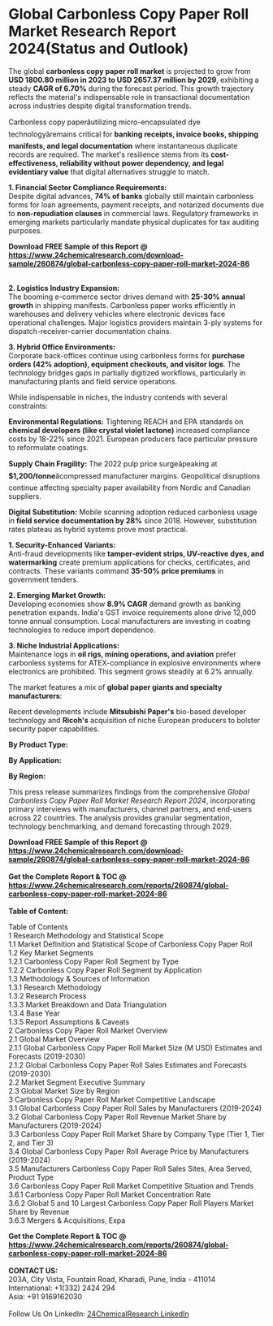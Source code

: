 <h1>Global Carbonless Copy Paper Roll Market Research Report 2024(Status and Outlook)</h1><p>The global <strong>carbonless copy paper roll market</strong> is projected to grow from <strong>USD 1800.80 million in 2023 to USD 2657.37 million by 2029</strong>, exhibiting a steady <strong>CAGR of 6.70%</strong> during the forecast period. This growth trajectory reflects the material's indispensable role in transactional documentation across industries despite digital transformation trends.</p><p>Carbonless copy paperâutilizing micro-encapsulated dye technologyâremains critical for <strong>banking receipts, invoice books, shipping manifests, and legal documentation</strong> where instantaneous duplicate records are required. The market's resilience stems from its <strong>cost-effectiveness, reliability without power dependency, and legal evidentiary value</strong> that digital alternatives struggle to match.</p><p><strong>1. Financial Sector Compliance Requirements:</strong><br>
Despite digital advances, <strong>74% of banks</strong> globally still maintain carbonless forms for loan agreements, payment receipts, and notarized documents due to <strong>non-repudiation clauses</strong> in commercial laws. Regulatory frameworks in emerging markets particularly mandate physical duplicates for tax auditing purposes.</p><div><b>Download FREE Sample of this Report @ 
            <a href="https://www.24chemicalresearch.com/download-sample/260874/global-carbonless-copy-paper-roll-market-2024-86">
            https://www.24chemicalresearch.com/download-sample/260874/global-carbonless-copy-paper-roll-market-2024-86</a></b></div><br><p><strong>2. Logistics Industry Expansion:</strong><br>
The booming e-commerce sector drives demand with <strong>25-30% annual growth</strong> in shipping manifests. Carbonless paper works efficiently in warehouses and delivery vehicles where electronic devices face operational challenges. Major logistics providers maintain 3-ply systems for dispatch-receiver-carrier documentation chains.</p><p><strong>3. Hybrid Office Environments:</strong><br>
Corporate back-offices continue using carbonless forms for <strong>purchase orders (42% adoption), equipment checkouts, and visitor logs</strong>. The technology bridges gaps in partially digitized workflows, particularly in manufacturing plants and field service operations.</p><p>While indispensable in niches, the industry contends with several constraints:</p><p><strong>Environmental Regulations:</strong> Tightening REACH and EPA standards on <strong>chemical developers (like crystal violet lactone)</strong> increased compliance costs by 18-22% since 2021. European producers face particular pressure to reformulate coatings.</p><p><strong>Supply Chain Fragility:</strong> The 2022 pulp price surgeâpeaking at <strong>$1,200/tonne</strong>âcompressed manufacturer margins. Geopolitical disruptions continue affecting specialty paper availability from Nordic and Canadian suppliers.</p><p><strong>Digital Substitution:</strong> Mobile scanning adoption reduced carbonless usage in <strong>field service documentation by 28%</strong> since 2018. However, substitution rates plateau as hybrid systems prove most practical.</p><p><strong>1. Security-Enhanced Variants:</strong><br>
Anti-fraud developments like <strong>tamper-evident strips, UV-reactive dyes, and watermarking</strong> create premium applications for checks, certificates, and contracts. These variants command <strong>35-50% price premiums</strong> in government tenders.</p><p><strong>2. Emerging Market Growth:</strong><br>
Developing economies show <strong>8.9% CAGR</strong> demand growth as banking penetration expands. India's GST invoice requirements alone drive 12,000 tonne annual consumption. Local manufacturers are investing in coating technologies to reduce import dependence.</p><p><strong>3. Niche Industrial Applications:</strong><br>
Maintenance logs in <strong>oil rigs, mining operations, and aviation</strong> prefer carbonless systems for ATEX-compliance in explosive environments where electronics are prohibited. This segment grows steadily at 6.2% annually.</p><p>The market features a mix of <strong>global paper giants and specialty manufacturers</strong>:</p><p>Recent developments include <strong>Mitsubishi Paper's</strong> bio-based developer technology and <strong>Ricoh's</strong> acquisition of niche European producers to bolster security paper capabilities.</p><p><strong>By Product Type:</strong></p><p><strong>By Application:</strong></p><p><strong>By Region:</strong></p><p>This press release summarizes findings from the comprehensive <em>Global Carbonless Copy Paper Roll Market Research Report 2024</em>, incorporating primary interviews with manufacturers, channel partners, and end-users across 22 countries. The analysis provides granular segmentation, technology benchmarking, and demand forecasting through 2029.</p><div><b>Download FREE Sample of this Report @ 
            <a href="https://www.24chemicalresearch.com/download-sample/260874/global-carbonless-copy-paper-roll-market-2024-86">
            https://www.24chemicalresearch.com/download-sample/260874/global-carbonless-copy-paper-roll-market-2024-86</a></b></div><br><div><b>Get the Complete Report & TOC @ 
            <a href="https://www.24chemicalresearch.com/reports/260874/global-carbonless-copy-paper-roll-market-2024-86">
            https://www.24chemicalresearch.com/reports/260874/global-carbonless-copy-paper-roll-market-2024-86</a></b></div><br>
            <b>Table of Content:</b><p>Table of Contents<br />
1 Research Methodology and Statistical Scope<br />
1.1 Market Definition and Statistical Scope of Carbonless Copy Paper Roll<br />
1.2 Key Market Segments<br />
1.2.1 Carbonless Copy Paper Roll Segment by Type<br />
1.2.2 Carbonless Copy Paper Roll Segment by Application<br />
1.3 Methodology & Sources of Information<br />
1.3.1 Research Methodology<br />
1.3.2 Research Process<br />
1.3.3 Market Breakdown and Data Triangulation<br />
1.3.4 Base Year<br />
1.3.5 Report Assumptions & Caveats<br />
2 Carbonless Copy Paper Roll Market Overview<br />
2.1 Global Market Overview<br />
2.1.1 Global Carbonless Copy Paper Roll Market Size (M USD) Estimates and Forecasts (2019-2030)<br />
2.1.2 Global Carbonless Copy Paper Roll Sales Estimates and Forecasts (2019-2030)<br />
2.2 Market Segment Executive Summary<br />
2.3 Global Market Size by Region<br />
3 Carbonless Copy Paper Roll Market Competitive Landscape<br />
3.1 Global Carbonless Copy Paper Roll Sales by Manufacturers (2019-2024)<br />
3.2 Global Carbonless Copy Paper Roll Revenue Market Share by Manufacturers (2019-2024)<br />
3.3 Carbonless Copy Paper Roll Market Share by Company Type (Tier 1, Tier 2, and Tier 3)<br />
3.4 Global Carbonless Copy Paper Roll Average Price by Manufacturers (2019-2024)<br />
3.5 Manufacturers Carbonless Copy Paper Roll Sales Sites, Area Served, Product Type<br />
3.6 Carbonless Copy Paper Roll Market Competitive Situation and Trends<br />
3.6.1 Carbonless Copy Paper Roll Market Concentration Rate<br />
3.6.2 Global 5 and 10 Largest Carbonless Copy Paper Roll Players Market Share by Revenue<br />
3.6.3 Mergers & Acquisitions, Expa</p><div><b>Get the Complete Report & TOC @ 
            <a href="https://www.24chemicalresearch.com/reports/260874/global-carbonless-copy-paper-roll-market-2024-86">
            https://www.24chemicalresearch.com/reports/260874/global-carbonless-copy-paper-roll-market-2024-86</a></b></div><br><b>CONTACT US:</b><br>
            203A, City Vista, Fountain Road, Kharadi, Pune, India - 411014<br>
            International: +1(332) 2424 294<br>
            Asia: +91 9169162030 <br><br>
            Follow Us On LinkedIn: <a href="https://www.linkedin.com/company/24chemicalresearch/">24ChemicalResearch LinkedIn</a>